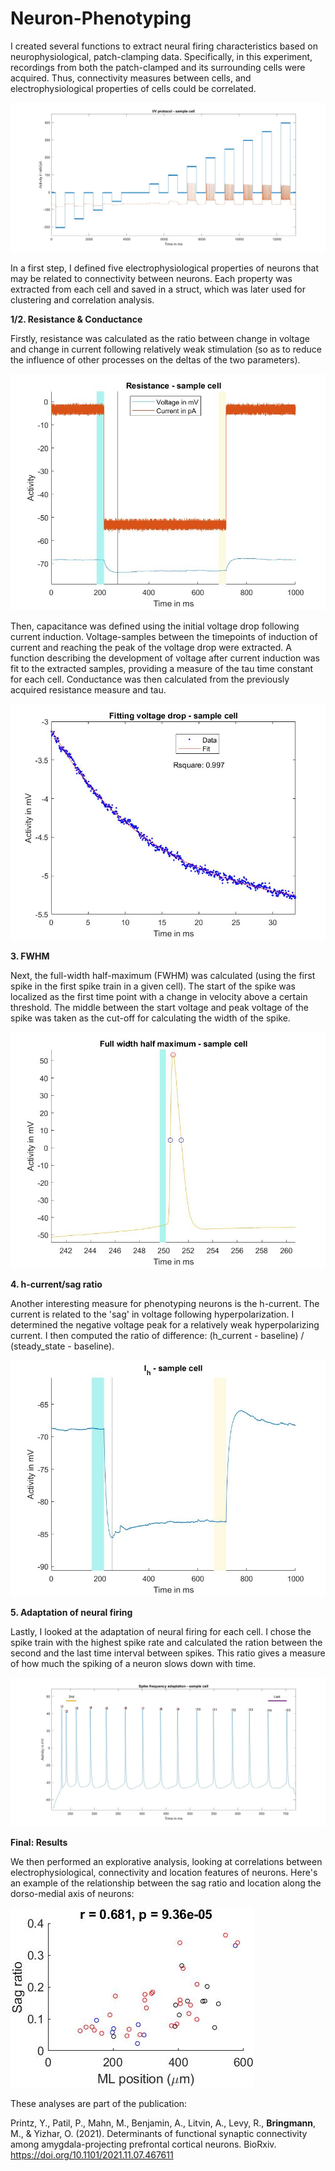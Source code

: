 # Neuron-Phenotyping

I created several functions to extract neural firing characteristics based on neurophysiological, patch-clamping data. 
Specifically, in this experiment, recordings from both the patch-clamped and its surrounding cells were acquired. Thus, connectivity measures between cells, and electrophysiological properties of cells could be correlated. 

![Screenshot](RMPics/IV2.jpg)

In a first step, I defined five electrophysiological properties of neurons that may be related to connectivity between neurons. Each property was extracted from each cell and saved in a struct, which was later used for clustering and correlation analysis.

**1/2. Resistance & Conductance**

Firstly, resistance was calculated as the ratio between change in voltage and change in current following relatively weak stimulation (so as to reduce the influence of other processes on the deltas of the two parameters).

![Screenshot](RMPics/Resistance_Corr.jpg)

Then, capacitance was defined using the initial voltage drop following current induction. Voltage-samples between the timepoints  of induction of current and reaching the peak of the voltage drop were extracted. A function describing the development of voltage after current induction was fit to the extracted samples, providing a measure of the tau time constant for each cell. Conductance was then calculated from the previously acquired resistance measure and tau.

![Screenshot](RMPics/Capacitance_Corr.jpg)

**3. FWHM**

Next, the full-width half-maximum (FWHM) was calculated (using the first spike in the first spike train in a given cell). The start of the spike was localized as the first time point with a change in velocity above a certain threshold. The middle between the start voltage and peak voltage of the spike was taken as the cut-off for calculating the width of the spike.

![Screenshot](RMPics/FWHM.jpg)

**4. h-current/sag ratio**

Another interesting measure for phenotyping neurons is the h-current. The current is related to the 'sag' in voltage following hyperpolarization. I determined the negative voltage peak for a relatively weak hyperpolarizing current. I then computed the ratio of difference: (h_current - baseline) / (steady_state - baseline).

![Screenshot](RMPics/h_current.jpg)

**5. Adaptation of neural firing**

Lastly, I looked at the adaptation of neural firing for each cell. I chose the spike train with the highest spike rate and calculated the ration between the second and the last time interval between spikes. This ratio gives a measure of how much the spiking of a neuron slows down with time. 

![Screenshot](RMPics/FreqAdaptation.jpg)

**Final: Results**

We then performed an explorative analysis, looking at correlations between electrophysiological, connectivity and location features of neurons. Here's an example of the relationship between the sag ratio and location along the dorso-medial axis of neurons: 

![Screenshot](RMPics/hCurrML3.jpg)

These analyses are part of the publication: 

Printz, Y., Patil, P., Mahn, M., Benjamin, A., Litvin, A., Levy, R., **Bringmann**, M., & Yizhar, O. (2021). Determinants of functional synaptic connectivity among amygdala-projecting prefrontal cortical neurons. BioRxiv. https://doi.org/10.1101/2021.11.07.467611

